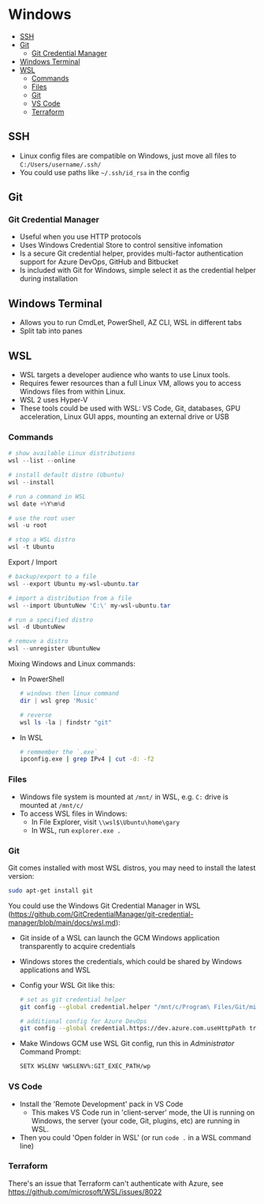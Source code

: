 # Windows

- [SSH](#ssh)
- [Git](#git)
  - [Git Credential Manager](#git-credential-manager)
- [Windows Terminal](#windows-terminal)
- [WSL](#wsl)
  - [Commands](#commands)
  - [Files](#files)
  - [Git](#git-1)
  - [VS Code](#vs-code)
  - [Terraform](#terraform)

## SSH

- Linux config files are compatible on Windows, just move all files to `C:/Users/username/.ssh/`
- You could use paths like `~/.ssh/id_rsa` in the config

## Git

### Git Credential Manager

- Useful when you use HTTP protocols
- Uses Windows Credential Store to control sensitive infomation
- Is a secure Git credential helper, provides multi-factor authentication support for Azure DevOps, GitHub and Bitbucket
- Is included with Git for Windows, simple select it as the credential helper during installation

## Windows Terminal

- Allows you to run CmdLet, PowerShell, AZ CLI, WSL in different tabs
- Split tab into panes

## WSL

- WSL targets a developer audience who wants to use Linux tools.
- Requires fewer resources than a full Linux VM, allows you to access Windows files from within Linux.
- WSL 2 uses Hyper-V
- These tools could be used with WSL: VS Code, Git, databases, GPU acceleration, Linux GUI apps, mounting an external drive or USB

### Commands

```powershell
# show available Linux distributions
wsl --list --online

# install default distro (Ubuntu)
wsl --install

# run a command in WSL
wsl date +%Y%m%d

# use the root user
wsl -u root

# stop a WSL distro
wsl -t Ubuntu
```

Export / Import

```powershell
# backup/export to a file
wsl --export Ubuntu my-wsl-ubuntu.tar

# import a distribution from a file
wsl --import UbuntuNew 'C:\' my-wsl-ubuntu.tar

# run a specified distro
wsl -d UbuntuNew

# remove a distro
wsl --unregister UbuntuNew
```

Mixing Windows and Linux commands:

- In PowerShell

  ```PowerShell
  # windows then linux command
  dir | wsl grep 'Music'

  # reverse
  wsl ls -la | findstr "git"
  ```

- In WSL

  ```sh
  # remmember the `.exe`
  ipconfig.exe | grep IPv4 | cut -d: -f2
  ```

### Files

- Windows file system is mounted at `/mnt/` in WSL, e.g. `C:` drive is mounted at `/mnt/c/`
- To access WSL files in Windows:
  - In File Explorer, visit `\\wsl$\Ubuntu\home\gary`
  - In WSL, run `explorer.exe .`

### Git

Git comes installed with most WSL distros, you may need to install the latest version:

```sh
sudo apt-get install git
```

You could use the Windows Git Credential Manager in WSL (https://github.com/GitCredentialManager/git-credential-manager/blob/main/docs/wsl.md):

- Git inside of a WSL can launch the GCM Windows application transparently to acquire credentials
- Windows stores the credentials, which could be shared by Windows applications and WSL
- Config your WSL Git like this:

  ```sh
  # set as git credential helper
  git config --global credential.helper "/mnt/c/Program\ Files/Git/mingw64/libexec/git-core/git-credential-manager-core.exe"

  # additional config for Azure DevOps
  git config --global credential.https://dev.azure.com.useHttpPath true
  ```

- Make Windows GCM use WSL Git config, run this in *Administrator* Command Prompt:

  ```sh
  SETX WSLENV %WSLENV%:GIT_EXEC_PATH/wp
  ```


### VS Code

- Install the 'Remote Development' pack in VS Code
  - This makes VS Code run in 'client-server' mode, the UI is running on Windows, the server (your code, Git, plugins, etc) are running in WSL.
- Then you could 'Open folder in WSL' (or run `code .` in a WSL command line)


### Terraform

There's an issue that Terraform can't authenticate with Azure, see https://github.com/microsoft/WSL/issues/8022